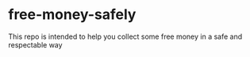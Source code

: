 # free-money-safely
This repo is intended to help you collect some free money in a safe and respectable way
